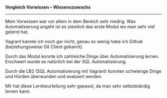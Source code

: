 **Vergleich Vorwissen – Wissenszuwachs**

***

Mein Vorwissen war vor allem in dem Bereich sehr niedrig. Was Automatisierung
angeht ist es ziemlich das erste Modul wo man sehr viel gelernt hat.

Vagrant kannte ich noch gar nicht, genau so wenig habe ich Github
(beziehungsweise Git Client gekannt).

Durch das Modul konnte ich zahlreiche Dinge über Automatisierung lernen.
Erschwert wurde es natürlich bei der SQL Automatisierung.

Durch die LB2 (SQL Automatisierung mit Vagrant) konnten schwierige Dinge und
Hürden überwunden und evaluiert werden.

Mir hat diese Lernbeurteilung sehr gepasst, da man sehr selbstständig lernen
kann.

